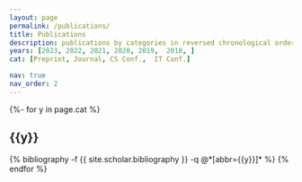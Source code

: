 ```yaml
---
layout: page
permalink: /publications/
title: Publications
description: publications by categories in reversed chronological order. # generated by jekyll-scholar.
years: [2023, 2022, 2021, 2020, 2019,  2018, ]
cat: [Preprint, Journal, CS Conf.,  IT Conf.]

nav: true
nav_order: 2
---
```

<!-- _pages/publications.md -->
<div class="publications">

{%- for y in page.cat %}  
  <h2 class="year">{{y}}</h2>
    {% bibliography -f {{ site.scholar.bibliography }} -q @*[abbr={{y}}]* %}
{% endfor %}

</div>
